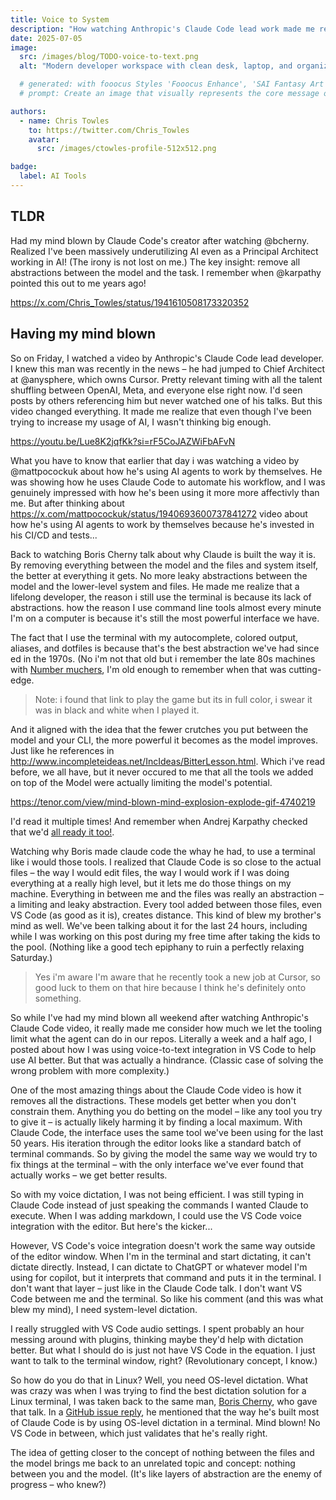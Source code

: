 ```yaml
---
title: Voice to System
description: "How watching Anthropic's Claude Code lead work made me realize I wasn't using AI enough, and the journey to OS-level voice dictation for better terminal workflows."
date: 2025-07-05
image:
  src: /images/blog/TODO-voice-to-text.png
  alt: "Modern developer workspace with clean desk, laptop, and organized tools representing productive AI workflow"

  # generated: with fooocus Styles 'Fooocus Enhance', 'SAI Fantasy Art', 'SAI Comic Book'
  # prompt: Create an image that visually represents the core message of adopting software engineering best practices and ITIL for a better work-life balance. The scene should feature a modern developer’s workspace: a tidy desk with a laptop open to a code editor (like VS Code), surrounded by elements symbolizing organization, automation, and calm—such as checklists, flowcharts, and a cup of coffee. The atmosphere should convey productivity, reduced stress, and harmony between technology and personal well-being. No text or logos.

authors:
  - name: Chris Towles
    to: https://twitter.com/Chris_Towles
    avatar:
      src: /images/ctowles-profile-512x512.png

badge:
  label: AI Tools
---
```


## TLDR

Had my mind blown by Claude Code's creator after watching @bcherny. Realized I've been massively underutilizing AI even as a Principal Architect working in AI! (The irony is not lost on me.) The key insight: remove all abstractions between the model and the task. I remember when @karpathy pointed this out to me years ago!

https://x.com/Chris_Towles/status/1941610508173320352

## Having my mind blown


So on Friday, I watched a video by Anthropic's Claude Code lead developer. I knew this man was recently in the news – he had jumped to Chief Architect at @anysphere, which owns Cursor. Pretty relevant timing with all the talent shuffling between OpenAI, Meta, and everyone else right now. I'd seen posts by others referencing him but never watched one of his talks. But this video changed everything. It made me realize that even though I've been trying to increase my usage of AI, I wasn't thinking big enough. 

https://youtu.be/Lue8K2jqfKk?si=rF5CoJAZWiFbAFvN


What you have to know that earlier that day i was watching a video by @mattpocockuk about how he's using AI agents to work by themselves. He was showing how he uses Claude Code to automate his workflow, and I was genuinely impressed with how he's been using it more more affectivly than me. But after thinking about https://x.com/mattpocockuk/status/1940693600737841272 video about how he's using AI agents to work by themselves because he's invested in his CI/CD and tests... 

Back to watching Boris Cherny talk about why Claude is built the way it is. By removing everything between the model and the files and system itself, the better at everything it gets. No more leaky abstractions between the model and the lower-level system and files. He made me realize that a lifelong developer, the reason i still use the terminal is because its lack of abstractions. how the reason I use command line tools almost every minute I'm on a computer is because it's still the most powerful interface we have.

The fact that I use the terminal with my autocomplete, colored output, aliases, and dotfiles is because that's the best abstraction we've had since ed in the 1970s. (No i'm not that old but i remember the late 80s machines with [Number muchers](https://archive.org/details/a2_Fraction_Munchers_v1.0_1987_MECC_US), I'm old enough to remember when that was cutting-edge.

> Note: i found that link to play the game but its in full color, i swear it was in black and white when I played it.

And it aligned with the idea that the fewer crutches you put between the model and your CLI, the more powerful it becomes as the model improves. Just like he references in http://www.incompleteideas.net/IncIdeas/BitterLesson.html. Which i've read before, we all have, but it never occured to me that all the tools we added on top of the Model were actually limiting the model's potential.


https://tenor.com/view/mind-blown-mind-explosion-explode-gif-4740219

I'd read it multiple times! And remember when Andrej Karpathy checked that we'd [all ready it too!](https://x.com/karpathy/status/1509962678319595523). 

Watching why Boris made claude code the whay he had, to use a terminal like i would those tools.  I realized that Claude Code is so close to the actual files – the way I would edit files, the way I would work if I was doing everything at a really high level, but it lets me do those things on my machine. Everything in between me and the files was really an abstraction – a limiting and leaky abstraction. Every tool added between those files, even VS Code (as good as it is), creates distance. This kind of blew my brother's mind as well. We've been talking about it for the last 24 hours, including while I was working on this post during my free time after taking the kids to the pool. (Nothing like a good tech epiphany to ruin a perfectly relaxing Saturday.) 

> Yes i'm aware I'm aware that he recently took a new job at Cursor, so good luck to them on that hire because I think he's definitely onto something. 

So while I've had my mind blown all weekend after watching Anthropic's Claude Code video, it really made me consider how much we let the tooling limit what the agent can do in our repos. Literally a week and a half ago, I posted about how I was using voice-to-text integration in VS Code to help use AI better. But that was actually a hindrance. (Classic case of solving the wrong problem with more complexity.) 


One of the most amazing things about the Claude Code video is how it removes all the distractions. These models get better when you don't constrain them. Anything you do betting on the model – like any tool you try to give it – is actually likely harming it by finding a local maximum. With Claude Code, the interface uses the same tool we've been using for the last 50 years. His iteration through the editor looks like a standard batch of terminal commands. So by giving the model the same way we would try to fix things at the terminal – with the only interface we've ever found that actually works – we get better results. 

So with my voice dictation, I was not being efficient. I was still typing in Claude Code instead of just speaking the commands I wanted Claude to execute. When I was adding markdown, I could use the VS Code voice integration with the editor. But here's the kicker...


However, VS Code's voice integration doesn't work the same way outside of the editor window. When I'm in the terminal and start dictating, it can't dictate directly. Instead, I can dictate to ChatGPT or whatever model I'm using for copilot, but it interprets that command and puts it in the terminal. I don't want that layer – just like in the Claude Code talk. I don't want VS Code between me and the terminal. So like his comment (and this was what blew my mind), I need system-level dictation. 

I really struggled with VS Code audio settings. I spent probably an hour messing around with plugins, thinking maybe they'd help with dictation better. But what I should do is just not have VS Code in the equation. I just want to talk to the terminal window, right? (Revolutionary concept, I know.)

So how do you do that in Linux? Well, you need OS-level dictation. What was crazy was when I was trying to find the best dictation solution for a Linux terminal, I was taken back to the same man, [Boris Cherny](https://github.com/bcherny), who gave that talk. In a [GitHub issue reply](https://github.com/anthropics/claude-code/issues/154#issuecomment-2856756037), he mentioned that the way he's built most of Claude Code is by using OS-level dictation in a terminal. Mind blown! No VS Code in between, which just validates that he's really right. 

The idea of getting closer to the concept of nothing between the files and the model brings me back to an unrelated topic and concept: nothing between you and the model. (It's like layers of abstraction are the enemy of progress – who knew?) 


